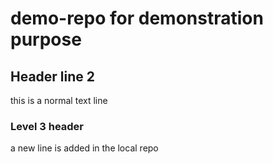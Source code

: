 # demo-repo for demonstration purpose 
## Header line 2 
this is a normal text line

### Level 3 header  
a new line is added in the local repo
